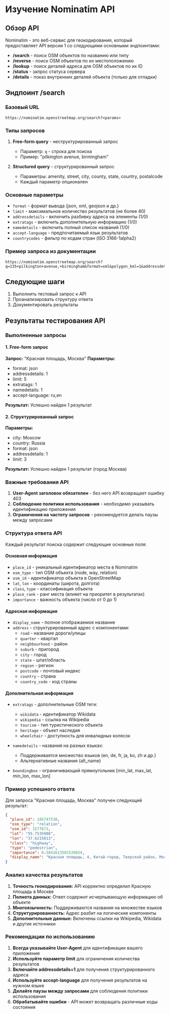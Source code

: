 # Изучение Nominatim API

## Обзор API

Nominatim - это веб-сервис для геокодирования, который предоставляет API версии 1 со следующими основными эндпоинтами:

- **/search** - поиск OSM объектов по названию или типу
- **/reverse** - поиск OSM объектов по их местоположению  
- **/lookup** - поиск деталей адреса для OSM объектов по их ID
- **/status** - запрос статуса сервера
- **/details** - показ внутренних деталей объекта (только для отладки)

## Эндпоинт /search

### Базовый URL
```
https://nominatim.openstreetmap.org/search?<params>
```

### Типы запросов

1. **Free-form query** - неструктурированный запрос
   - Параметр: `q` - строка для поиска
   - Пример: "pilkington avenue, birmingham"

2. **Structured query** - структурированный запрос
   - Параметры: amenity, street, city, county, state, country, postalcode
   - Каждый параметр опционален

### Основные параметры

- `format` - формат вывода (json, xml, geojson и др.)
- `limit` - максимальное количество результатов (не более 40)
- `addressdetails` - включить разбивку адреса на элементы (1/0)
- `extratags` - включить дополнительную информацию (1/0)
- `namedetails` - включить полный список названий (1/0)
- `accept-language` - предпочитаемый язык результатов
- `countrycodes` - фильтр по кодам стран (ISO 3166-1alpha2)

### Пример запроса из документации
```
https://nominatim.openstreetmap.org/search?q=135+pilkington+avenue,+birmingham&format=xml&polygon_kml=1&addressdetails=1
```

## Следующие шаги
1. Выполнить тестовый запрос к API
2. Проанализировать структуру ответа
3. Документировать результаты



## Результаты тестирования API

### Выполненные запросы

#### 1. Free-form запрос
**Запрос:** "Красная площадь, Москва"
**Параметры:**
- format: json
- addressdetails: 1
- limit: 5
- extratags: 1
- namedetails: 1
- accept-language: ru,en

**Результат:** Успешно найден 1 результат

#### 2. Структурированный запрос
**Параметры:**
- city: Moscow
- country: Russia
- format: json
- addressdetails: 1
- limit: 3

**Результат:** Успешно найден 1 результат (город Москва)

### Важные требования API

1. **User-Agent заголовок обязателен** - без него API возвращает ошибку 403
2. **Соблюдение политики использования** - необходимо указывать идентификацию приложения
3. **Ограничения на частоту запросов** - рекомендуется делать паузы между запросами

### Структура ответа API

Каждый результат поиска содержит следующие основные поля:

#### Основная информация
- `place_id` - уникальный идентификатор места в Nominatim
- `osm_type` - тип OSM объекта (node, way, relation)
- `osm_id` - идентификатор объекта в OpenStreetMap
- `lat`, `lon` - координаты (широта, долгота)
- `class`, `type` - классификация объекта
- `place_rank` - ранг места (влияет на приоритет в результатах)
- `importance` - важность объекта (число от 0 до 1)

#### Адресная информация
- `display_name` - полное отображаемое название
- `address` - структурированный адрес с компонентами:
  - `road` - название дороги/улицы
  - `quarter` - квартал
  - `neighbourhood` - район
  - `suburb` - пригород
  - `city` - город
  - `state` - штат/область
  - `region` - регион
  - `postcode` - почтовый индекс
  - `country` - страна
  - `country_code` - код страны

#### Дополнительная информация
- `extratags` - дополнительные OSM теги:
  - `wikidata` - идентификатор Wikidata
  - `wikipedia` - ссылка на Wikipedia
  - `tourism` - тип туристического объекта
  - `heritage` - объект наследия
  - `wheelchair` - доступность для инвалидных колясок

- `namedetails` - названия на разных языках:
  - Поддерживается множество языков (en, de, fr, ja, ko, zh и др.)
  - Альтернативные названия (alt_name)

- `boundingbox` - ограничивающий прямоугольник [min_lat, max_lat, min_lon, max_lon]

### Пример успешного ответа

Для запроса "Красная площадь, Москва" получен следующий результат:

```json
{
  "place_id": 185747538,
  "osm_type": "relation",
  "osm_id": 1577673,
  "lat": "55.7535908",
  "lon": "37.6215013",
  "class": "highway",
  "type": "pedestrian",
  "importance": 0.5841613501520024,
  "display_name": "Красная площадь, 4, Китай-город, Тверской район, Москва, Центральный федеральный округ, 109012, Россия"
}
```

### Анализ качества результатов

1. **Точность геокодирования:** API корректно определил Красную площадь в Москве
2. **Полнота данных:** Ответ содержит исчерпывающую информацию об объекте
3. **Многоязычность:** Поддерживаются названия на множестве языков
4. **Структурированность:** Адрес разбит на логические компоненты
5. **Дополнительные данные:** Включены ссылки на Wikipedia, Wikidata и другие источники

### Рекомендации по использованию

1. **Всегда указывайте User-Agent** для идентификации вашего приложения
2. **Используйте параметр limit** для ограничения количества результатов
3. **Включайте addressdetails=1** для получения структурированного адреса
4. **Используйте accept-language** для получения результатов на нужном языке
5. **Делайте паузы между запросами** для соблюдения политики использования
6. **Обрабатывайте ошибки** - API может возвращать различные коды состояния

